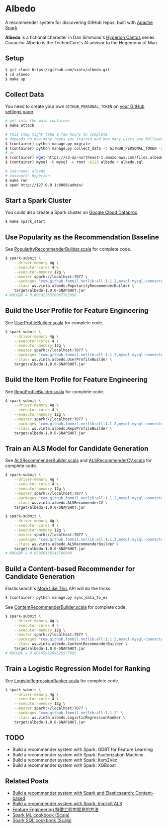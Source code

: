 Albedo
======

A recommender system for discovering GitHub repos, built with [Apache Spark](https://spark.apache.org/).

**Albedo** is a fictional character in Dan Simmons's [Hyperion Cantos](https://en.wikipedia.org/wiki/Hyperion_Cantos) series. Councilor Albedo is the TechnoCore's AI advisor to the Hegemony of Man.

## Setup

```bash
$ git clone https://github.com/vinta/albedo.git
$ cd albedo
$ make up
```

## Collect Data

You need to create your own `GITHUB_PERSONAL_TOKEN` on [your GitHub settings page](https://help.github.com/articles/creating-an-access-token-for-command-line-use/).

```bash
# get into the main container
$ make attach

# this step might take a few hours to complete
# depends on how many repos you starred and how many users you followed
$ (container) python manage.py migrate
$ (container) python manage.py collect_data -t GITHUB_PERSONAL_TOKEN -u GITHUB_USERNAME
# or
$ (container) wget https://s3-ap-northeast-1.amazonaws.com/files.albedo.one/albedo.sql
$ (container) mysql -h mysql -u root -p123 albedo < albedo.sql

# username: albedo
# password: hyperion
$ make run
$ open http://127.0.0.1:8000/admin/
```

## Start a Spark Cluster

You could also create a Spark cluster on [Google Cloud Dataproc](https://cloud.google.com/dataproc/).

```bash
$ make spark_start
```

## Use Popularity as the Recommendation Baseline

See [PopularityRecommenderBuilder.scala](src/main/scala/ws/vinta/albedo/PopularityRecommenderBuilder.scala) for complete code.

```bash
$ spark-submit \
    --driver-memory 4g \
    --executor-cores 4 \
    --executor-memory 12g \
    --master spark://localhost:7077 \
    --packages "com.github.fommil.netlib:all:1.1.2,mysql:mysql-connector-java:5.1.41" \
    --class ws.vinta.albedo.PopularityRecommenderBuilder \
    target/albedo-1.0.0-SNAPSHOT.jar
# NDCG@k = 0.0010226370987782996
```

## Build the User Profile for Feature Engineering

See [UserProfileBuilder.scala](src/main/scala/ws/vinta/albedo/UserProfileBuilder.scala) for complete code.

```bash
$ spark-submit \
    --driver-memory 4g \
    --executor-cores 4 \
    --executor-memory 12g \
    --master spark://localhost:7077 \
    --packages "com.github.fommil.netlib:all:1.1.2,mysql:mysql-connector-java:5.1.41" \
    --class ws.vinta.albedo.UserProfileBuilder \
    target/albedo-1.0.0-SNAPSHOT.jar
```

## Build the Item Profile for Feature Engineering

See [RepoProfileBuilder.scala](src/main/scala/ws/vinta/albedo/RepoProfileBuilder.scala) for complete code.

```bash
$ spark-submit \
    --driver-memory 4g \
    --executor-cores 4 \
    --executor-memory 12g \
    --master spark://localhost:7077 \
    --packages "com.github.fommil.netlib:all:1.1.2,mysql:mysql-connector-java:5.1.41" \
    --class ws.vinta.albedo.RepoProfileBuilder \
    target/albedo-1.0.0-SNAPSHOT.jar
```

## Train an ALS Model for Candidate Generation

See [ALSRecommenderBuilder.scala](src/main/scala/ws/vinta/albedo/ALSRecommenderBuilder.scala) and [ALSRecommenderCV.scala](src/main/scala/ws/vinta/albedo/ALSRecommenderCV.scala) for complete code.

```bash
$ spark-submit \
    --driver-memory 4g \
    --executor-cores 4 \
    --executor-memory 12g \
    --master spark://localhost:7077 \
    --packages "com.github.fommil.netlib:all:1.1.2,mysql:mysql-connector-java:5.1.41" \
    --class ws.vinta.albedo.ALSRecommenderCV \
    target/albedo-1.0.0-SNAPSHOT.jar

$ spark-submit \
    --driver-memory 4g \
    --executor-cores 4 \
    --executor-memory 12g \
    --master spark://localhost:7077 \
    --packages "com.github.fommil.netlib:all:1.1.2,mysql:mysql-connector-java:5.1.41" \
    --class ws.vinta.albedo.ALSRecommenderBuilder \
    target/albedo-1.0.0-SNAPSHOT.jar
# NDCG@k = 0.05026158143766048
```

## Build a Content-based Recommender for Candidate Generation

Elasticsearch's [More Like This](https://www.elastic.co/guide/en/elasticsearch/reference/current/query-dsl-mlt-query.html) API will do the tricks.

```bash
$ (container) python manage.py sync_data_to_es
```

See [ContentRecommenderBuilder.scala](src/main/scala/ws/vinta/albedo/ContentRecommenderBuilder.scala) for complete code.

```bash
$ spark-submit \
    --driver-memory 4g \
    --executor-cores 4 \
    --executor-memory 12g \
    --master spark://localhost:7077 \
    --packages "com.github.fommil.netlib:all:1.1.2,mysql:mysql-connector-java:5.1.41,org.apache.httpcomponents:httpclient:4.5.2,org.elasticsearch.client:elasticsearch-rest-high-level-client:5.6.2" \
    --class ws.vinta.albedo.ContentRecommenderBuilder \
    target/albedo-1.0.0-SNAPSHOT.jar
# NDCG@k = 0.0016596269625977985
```

## Train a Logistic Regression Model for Ranking

See [LogisticRegressionRanker.scala](src/main/scala/ws/vinta/albedo/LogisticRegressionRanker.scala) for complete code.

```bash
$ spark-submit \
    --driver-memory 4g \
    --executor-cores 4 \
    --executor-memory 12g \
    --master spark://localhost:7077 \
    --packages "com.github.fommil.netlib:all:1.1.2" \
    --class ws.vinta.albedo.LogisticRegressionRanker \
    target/albedo-1.0.0-SNAPSHOT.jar
```

## TODO

- Build a recommender system with Spark: GDBT for Feature Learning
- Build a recommender system with Spark: Factorization Machine
- Build a recommender system with Spark: Item2Vec
- Build a recommender system with Spark: XGBoost

## Related Posts

- [Build a recommender system with Spark and Elasticsearch: Content-based](https://vinta.ws/code/build-a-recommender-system-with-spark-and-elasticsearch-content-based.html)
- [Build a recommender system with Spark: Implicit ALS](https://vinta.ws/code/build-a-recommender-system-with-pyspark-implicit-als.html)
- [Feature Engineering 特徵工程中常見的方法](https://vinta.ws/code/feature-engineering.html)
- [Spark ML cookbook (Scala)](https://vinta.ws/code/spark-ml-cookbook-scala.html)
- [Spark SQL cookbook (Scala)](https://vinta.ws/code/spark-sql-cookbook-scala.html)
